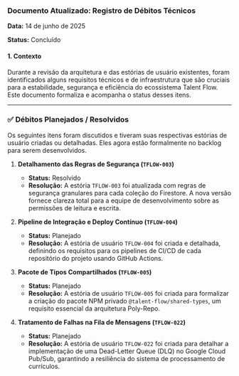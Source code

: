 ### **Documento Atualizado: Registro de Débitos Técnicos**

**Data:** 14 de junho de 2025

**Status:** Concluído

#### **1. Contexto**

Durante a revisão da arquitetura e das estórias de usuário existentes, foram identificados alguns requisitos técnicos e de infraestrutura que são cruciais para a estabilidade, segurança e eficiência do ecossistema Talent Flow. Este documento formaliza e acompanha o status desses itens.

---

### ✅ **Débitos Planejados / Resolvidos**

Os seguintes itens foram discutidos e tiveram suas respectivas estórias de usuário criadas ou detalhadas. Eles agora estão formalmente no backlog para serem desenvolvidos.

1. **Detalhamento das Regras de Segurança (`TFLOW-003`)**
    
    - **Status:** Resolvido
    - **Resolução:** A estória `TFLOW-003` foi atualizada com regras de segurança granulares para cada coleção do Firestore. A nova versão fornece clareza total para a equipe de desenvolvimento sobre as permissões de leitura e escrita.
2. **Pipeline de Integração e Deploy Contínuo (`TFLOW-004`)**
    
    - **Status:** Planejado
    - **Resolução:** A estória de usuário `TFLOW-004` foi criada e detalhada, definindo os requisitos para os pipelines de CI/CD de cada repositório do projeto usando GitHub Actions.
3. **Pacote de Tipos Compartilhados (`TFLOW-005`)**
    
    - **Status:** Planejado
    - **Resolução:** A estória de usuário `TFLOW-005` foi criada para formalizar a criação do pacote NPM privado `@talent-flow/shared-types`, um requisito essencial da arquitetura Poly-Repo.
4. **Tratamento de Falhas na Fila de Mensagens (`TFLOW-022`)**
    
    - **Status:** Planejado
    - **Resolução:** A estória de usuário `TFLOW-022` foi criada para detalhar a implementação de uma Dead-Letter Queue (DLQ) no Google Cloud Pub/Sub, garantindo a resiliência do sistema de processamento de currículos.